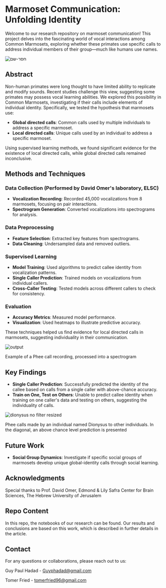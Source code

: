 # Marmoset Communication: Unfolding Identity

Welcome to our research repository on marmoset communication! This project delves into the fascinating world of vocal interactions among Common Marmosets, exploring whether these primates use specific calls to address individual members of their group—much like humans use names.


![חסר-שם](https://github.com/tomerfried/Marmosets-Communication---Unfolding-Identity/assets/68680809/74a7eee3-8270-4284-82af-d4a0c06f4f17)



## Abstract

Non-human primates were long thought to have limited ability to replicate and modify sounds. Recent studies challenge this view, suggesting some primates may possess vocal learning abilities. We explored this possibility in Common Marmosets, investigating if their calls include elements of individual identity. Specifically, we tested the hypothesis that marmosets use:
- **Global directed calls**: Common calls used by multiple individuals to address a specific marmoset.
- **Local directed calls**: Unique calls used by an individual to address a specific marmoset.

Using supervised learning methods, we found significant evidence for the existence of local directed calls, while global directed calls remained inconclusive.

## Methods and Techniques

### Data Collection (Performed by David Omer's laboratory, ELSC)
- **Vocalization Recording**: Recorded 45,000 vocalizations from 8 marmosets, focusing on pair interactions.
- **Spectrogram Generation**: Converted vocalizations into spectrograms for analysis.

### Data Preprocessing
- **Feature Selection**: Extracted key features from spectrograms.
- **Data Cleaning**: Undersampled data and removed outliers.

### Supervised Learning
- **Model Training**: Used algorithms to predict callee identity from vocalization patterns.
- **Single Caller Prediction**: Trained models on vocalizations from individual callers.
- **Cross-Caller Testing**: Tested models across different callers to check for consistency.

### Evaluation
- **Accuracy Metrics**: Measured model performance.
- **Visualization**: Used heatmaps to illustrate predictive accuracy.

These techniques helped us find evidence for local directed calls in marmosets, suggesting individuality in their communication.

![output](https://github.com/tomerfried/Marmosets-Communication---Unfolding-Identity/assets/68680809/5286119a-6afc-4f57-be34-3ce8e6a3a54a)

Example of a Phee call recording, processed into a spectrogram


## Key Findings

- **Single Caller Prediction**: Successfully predicted the identity of the callee based on calls from a single caller with above-chance accuracy.
- **Train on One, Test on Others**: Unable to predict callee identity when training on one caller's data and testing on others, suggesting the individuality of calls.

![dionysus no filter resized](https://github.com/tomerfried/Marmosets-Communication---Unfolding-Identity/assets/68680809/1405bfc7-930a-4878-95cd-184a24eeb605)

Phee calls made by an individual named Dionysus to other individuals. In the diagonal, an above chance level prediction is presented


## Future Work

- **Social Group Dynamics**: Investigate if specific social groups of marmosets develop unique global-identity calls through social learning.

## Acknowledgments

Special thanks to Prof. David Omer, Edmond & Lily Safra Center for Brain Sciences, The Hebrew University of Jerusalem

## Repo Content

In this repo, the notebooks of our research can be found. Our results and conclusions are based on this work, which is described in further details in the article.

## Contact

For any questions or collaborations, please reach out to us:

Guy Paul Hadad - Guyphadad@gmail.com

Tomer Fried - tomerfried96@gmail.com
